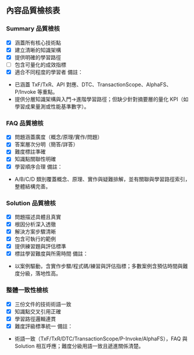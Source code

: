 ## 內容品質檢核表

### Summary 品質檢核
- [x] 涵蓋所有核心技術點
- [x] 建立清晰的知識架構
- [x] 提供明確的學習路徑
- [ ] 包含可量化的成效指標
- [x] 適合不同程度的學習者
備註：
- 已涵蓋 TxF/TxR、API 對應、DTC、TransactionScope、AlphaFS、P/Invoke 等重點。
- 提供分層知識架構與入門→進階學習路徑；但缺少針對摘要層的量化 KPI（如學習成果量測或性能基準數字）。

### FAQ 品質檢核
- [x] 問題涵蓋廣度（概念/原理/實作/問題）
- [x] 答案層次分明（簡答/詳答）
- [x] 難度標註準確
- [x] 知識點關聯性明確
- [x] 學習順序合理
備註：
- A/B/C/D 類別覆蓋概念、原理、實作與疑難排解，並有關聯與學習路徑索引，整體結構完善。

### Solution 品質檢核
- [x] 問題描述具體且真實
- [x] 根因分析深入透徹
- [x] 解決方案步驟清晰
- [x] 包含可執行的範例
- [x] 提供練習題與評估標準
- [x] 標註學習難度與所需時間
備註：
- 以案例驅動，含實作步驟/程式碼/練習與評估指標；多數案例含預估時間與難度分級，落地性高。

### 整體一致性檢核
- [x] 三份文件的技術術語一致
- [x] 知識點交叉引用正確
- [x] 學習路徑邏輯連貫
- [x] 難度評級標準統一
備註：
- 術語一致（TxF/TxR/DTC/TransactionScope/P-Invoke/AlphaFS），FAQ 與 Solution 相互呼應；難度分級用語一致且遞進關係清楚。
